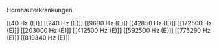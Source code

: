 Hornhauterkrankungen

[[40 Hz (E)]]
[[240 Hz (E)]]
[[9680 Hz (E)]]
[[42850 Hz (E)]]
[[172500 Hz (E)]]
[[203000 Hz (E)]]
[[412500 Hz (E)]]
[[592500 Hz (E)]]
[[775290 Hz (E)]]
[[819340 Hz (E)]]
